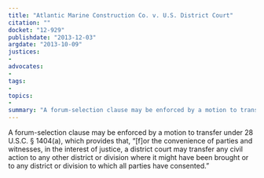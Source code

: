 ```yaml
---
title: "Atlantic Marine Construction Co. v. U.S. District Court"
citation: ""
docket: "12-929"
publishdate: "2013-12-03"
argdate: "2013-10-09"
justices:
- 
advocates:
- 
tags:
- 
topics:
- 
summary: "A forum-selection clause may be enforced by a motion to transfer under 28 U.S.C. § 1404(a), which provides that, “[f]or the convenience of parties and witnesses, in the interest of justice, a district court may transfer any civil action to any other district or division where it might have been brought or to any district or division to which all parties have consented.”"
---
```

A forum-selection clause may be enforced by a motion to transfer under 28 U.S.C. § 1404(a), which provides that, “[f]or the convenience of parties and witnesses, in the interest of justice, a district court may transfer any civil action to any other district or division where it might have been brought or to any district or division to which all parties have consented.”

